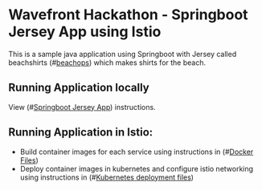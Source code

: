 # Wavefront Hackathon - Springboot Jersey App using Istio

This is a sample java application using Springboot with Jersey called beachshirts (#[beachops](https://medium.com/@matthewzeier/thoughts-from-an-operations-wrangler-how-we-use-alerts-to-monitor-wavefront-71329c5e57a8))
which makes shirts for the beach.

## Running Application locally

View (#[Springboot Jersey App](https://github.com/wavefrontHQ/hackathon/tree/master/3D-microservices-observability/springboot-jersey-app#wavefront-hackathon---springboot-jersey-app)) instructions.

## Running Application in Istio:

  - Build container images for each service using instructions in (#[Docker Files](https://github.com/wavefrontHQ/hackathon/blob/akodali/sm/3D-microservices-observability/service-mesh/springboot-jersey-app/dockerFiles/README.md))
  - Deploy container images in kubernetes and configure istio networking using instructions in (#[Kubernetes deployment files](https://github.com/wavefrontHQ/hackathon/blob/akodali/sm/3D-microservices-observability/service-mesh/springboot-jersey-app/kubernetesFiles/README.md))
